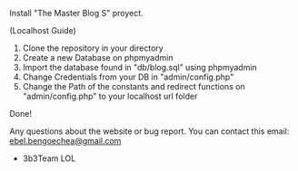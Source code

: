 Install "The Master Blog S" proyect.

(Localhost Guide)

1. Clone the repository in your directory
2. Create a new Database on phpmyadmin
3. Import the database found in "db/blog.sql" using phpmyadmin 
4. Change Credentials from your DB in "admin/config.php"
3. Change the Path of the constants and redirect functions on "admin/config.php" to your localhost url folder

Done!



Any questions about the website or bug report. You can contact this email: ebel.bengoechea@gmail.com


- 3b3Team LOL